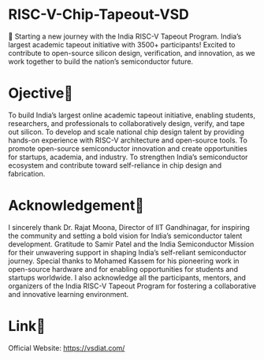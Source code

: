 # RISC-V-Chip-Tapeout-VSD
🌱 Starting a new journey with the India RISC-V Tapeout Program.
India’s largest academic tapeout initiative with 3500+ participants! Excited to contribute to open-source silicon design, verification, and innovation, as we work together to build the nation’s semiconductor future.
# Ojective🎯
To build India’s largest online academic tapeout initiative, enabling students, researchers, and professionals to collaboratively design, verify, and tape out silicon.
To develop and scale national chip design talent by providing hands-on experience with RISC-V architecture and open-source tools.
To promote open-source semiconductor innovation and create opportunities for startups, academia, and industry.
To strengthen India’s semiconductor ecosystem and contribute toward self-reliance in chip design and fabrication.

# Acknowledgement🙏
I sincerely thank Dr. Rajat Moona, Director of IIT Gandhinagar, for inspiring the community and setting a bold vision for India’s semiconductor talent development.
Gratitude to Samir Patel and the India Semiconductor Mission for their unwavering support in shaping India’s self-reliant semiconductor journey.
Special thanks to Mohamed Kassem for his pioneering work in open-source hardware and for enabling opportunities for students and startups worldwide.
I also acknowledge all the participants, mentors, and organizers of the India RISC-V Tapeout Program for fostering a collaborative and innovative learning environment.

# Link🔗
Official Website: https://vsdiat.com/

